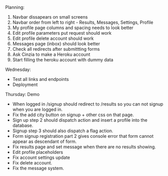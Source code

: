 Planning:

1. Navbar dissapears on small screens
2. Navbar order from left to right - Results, Messages, Settings, Profile
3. My profile page columns and spacing needs to look better
4. Edit profile parameters put request should work
5. Edit profile delete account should work
6. Messages page (inbox) should look better
7. Check all redirects after submittting forms
8. Ask Cinzia to make a Heroku account
9. Start filling the heroku account with dummy data

Wednesday:

- Test all links and endpoints
- Deployment

Thursday: Demo

- When logged in /signup should redirect to /results so you can not signup when you are logged in.
- Fix the add city button on signup + other css on that page.
- Sign up step 2 should dispatch action and insert a profile into the database.
- Signup step 3 should also dispatch a flag action.
- Form signup registration part 2 gives console error that form cannot appear as descendant of form.
- Fix results page and set message when there are no results showing.
- Edit profile placeholders
- Fix account settings update
- Fix delete account.
- Fix the message system.
